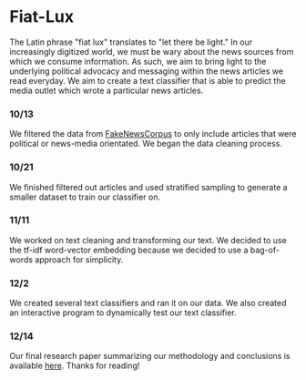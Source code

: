 # Fiat-Lux
The Latin phrase "fiat lux" translates to "let there be light." In our increasingly digitized world, we must be wary about the news sources from which we consume information. As such, we aim to bring light to the underlying political advocacy and messaging within the news articles we read everyday. We aim to create a text classifier that is able to predict the media outlet which wrote a particular news articles.  

### 10/13 
We filtered the data from [FakeNewsCorpus](https://github.com/several27/FakeNewsCorpus) to only include articles that were political or news-media orientated. We began the data cleaning process.

### 10/21
We finished filtered out articles and used stratified sampling to generate a smaller dataset to train our classifier on. 

### 11/11
We worked on text cleaning and transforming our text. We decided to use the tf-idf word-vector embedding because we decided to use a bag-of-words approach for simplicity.

### 12/2
We created several text classifiers and ran it on our data. We also created an interactive program to dynamically test our text classifier. 

### 12/14
Our final research paper summarizing our methodology and conclusions is available [here](https://drive.google.com/file/d/1LHyxv8Y6i90n6bfD-k5HI-Mm2p73wabx/view?usp=sharing). Thanks for reading!
